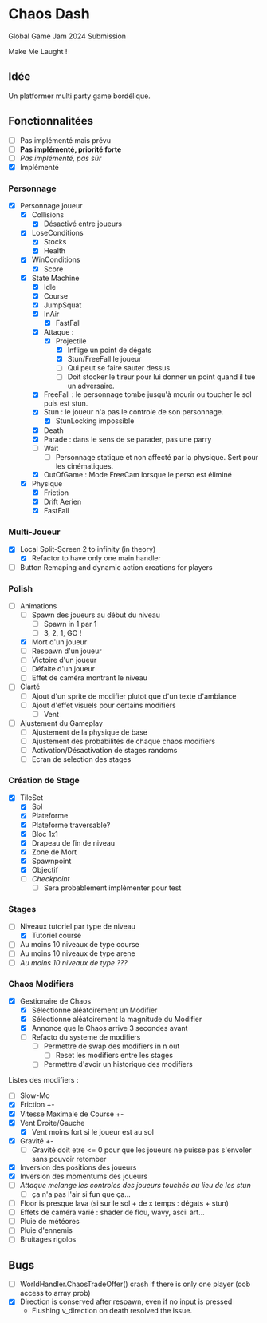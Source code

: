 # Chaos Dash

Global Game Jam 2024 Submission

Make Me Laught !

## Idée

Un platformer multi party game bordélique.

## Fonctionnalitées

- [ ] Pas implémenté mais prévu
- [ ] **Pas implémenté, priorité forte**
- [ ] *Pas implémenté, pas sûr*
- [X] Implémenté

### Personnage

- [X] Personnage joueur
  - [X] Collisions
    - [X] Désactivé entre joueurs
  - [X] LoseConditions
    - [X] Stocks
    - [X] Health
  - [X] WinConditions
    - [X] Score
  - [X] State Machine
    - [X] Idle
    - [X] Course
    - [X] JumpSquat
    - [X] InAir
      - [X] FastFall
    - [X] Attaque :
      - [X] Projectile
        - [X] Inflige un point de dégats
        - [X] Stun/FreeFall le joueur
        - [ ] Qui peut se faire sauter dessus
        - [ ] Doit stocker le tireur pour lui donner un point quand il tue un adversaire.
    - [X] FreeFall : le personnage tombe jusqu'à mourir ou toucher le sol puis est stun.
    - [X] Stun : le joueur n'a pas le controle de son personnage.
      - [X] StunLocking impossible
    - [X] Death
    - [X] Parade : dans le sens de se parader, pas une parry
    - [ ] Wait
      - [ ] Personnage statique et non affecté par la physique. Sert pour les cinématiques.
    - [X] OutOfGame : Mode FreeCam lorsque le perso est éliminé
  - [X] Physique
    - [X] Friction
    - [X] Drift Aerien
    - [X] FastFall

### Multi-Joueur

- [X] Local Split-Screen 2 to infinity (in theory)
  - [X] Refactor to have only one main handler
- [ ] Button Remaping and dynamic action creations for players

### Polish

- [ ] Animations
  - [ ] Spawn des joueurs au début du niveau
    - [ ] Spawn in 1 par 1
    - [ ] 3, 2, 1, GO !
  - [X] Mort d'un joueur
  - [ ] Respawn d'un joueur
  - [ ] Victoire d'un joueur
  - [ ] Défaite d'un joueur
  - [ ] Effet de caméra montrant le niveau
- [ ] Clarté
  - [ ] Ajout d'un sprite de modifier plutot que d'un texte d'ambiance
  - [ ] Ajout d'effet visuels pour certains modifiers
    - [ ] Vent
- [ ] Ajustement du Gameplay
  - [ ] Ajustement de la physique de base
  - [ ] Ajustement des probabilités de chaque chaos modifiers
  - [ ] Activation/Désactivation de stages randoms
  - [ ] Ecran de selection des stages

### Création de Stage

- [X] TileSet
  - [X] Sol
  - [X] Plateforme
  - [X] Plateforme traversable?
  - [X] Bloc 1x1
  - [X] Drapeau de fin de niveau
  - [X] Zone de Mort
  - [X] Spawnpoint
  - [X] Objectif
  - [ ] *Checkpoint*
    - [ ] Sera probablement implémenter pour test

### Stages

- [ ] Niveaux tutoriel par type de niveau
  - [X] Tutoriel course
- [ ] Au moins 10 niveaux de type course
- [ ] Au moins 10 niveaux de type arene
- [ ] *Au moins 10 niveaux de type ???*

### Chaos Modifiers

- [X] Gestionaire de Chaos
  - [X] Sélectionne aléatoirement un Modifier
  - [X] Sélectionne aléatoirement la magnitude du Modifier
  - [X] Annonce que le Chaos arrive 3 secondes avant
  - [ ] Refacto du systeme de modifiers
    - [ ] Permettre de swap des modifiers in n out
      - [ ] Reset les modifiers entre les stages
    - [ ] Permettre d'avoir un historique des modifiers

Listes des modifiers :

- [ ] Slow-Mo
- [X] Friction +-
- [X] Vitesse Maximale de Course +-
- [X] Vent Droite/Gauche
  - [X] Vent moins fort si le joueur est au sol
- [X] Gravité +-
  - [ ] Gravité doit etre <= 0 pour que les joueurs ne puisse pas s'envoler sans pouvoir retomber
- [X] Inversion des positions des joueurs
- [X] Inversion des momentums des joueurs
- [ ] *Attaque melange les controles des joueurs touchés au lieu de les stun*
  - [ ] ça n'a pas l'air si fun que ça...
- [ ] Floor is presque lava (si sur le sol + de x temps : dégats + stun)
- [ ] Effets de caméra varié : shader de flou, wavy, ascii art...
- [ ] Pluie de météores
- [ ] Pluie d'ennemis
- [ ] Bruitages rigolos

## Bugs

- [ ] WorldHandler.ChaosTradeOffer() crash if there is only one player (oob access to array prob)
- [X] Direction is conserved after respawn, even if no input is pressed
  - Flushing v_direction on death resolved the issue.